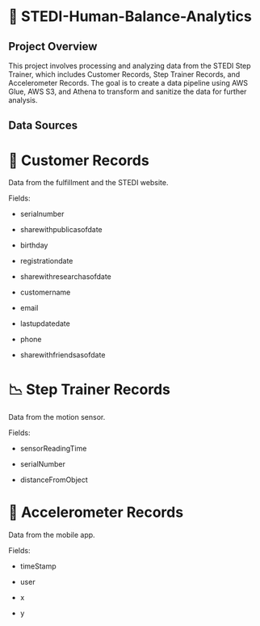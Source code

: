 # 🚀 STEDI-Human-Balance-Analytics
## Project Overview
This project involves processing and analyzing data from the STEDI Step Trainer, which includes Customer Records, Step Trainer Records, and Accelerometer Records. The goal is to create a data pipeline using AWS Glue, AWS S3, and Athena to transform and sanitize the data for further analysis.

## Data Sources
# 📂 Customer Records
Data from the fulfillment and the STEDI website.

Fields: 

- serialnumber

- sharewithpublicasofdate

- birthday

- registrationdate

- sharewithresearchasofdate

- customername

- email

- lastupdatedate

- phone

- sharewithfriendsasofdate

# 📉 Step Trainer Records
Data from the motion sensor.

Fields: 

- sensorReadingTime 

- serialNumber 

- distanceFromObject

# 📱 Accelerometer Records
Data from the mobile app.

Fields: 

- timeStamp

- user

- x 

- y


